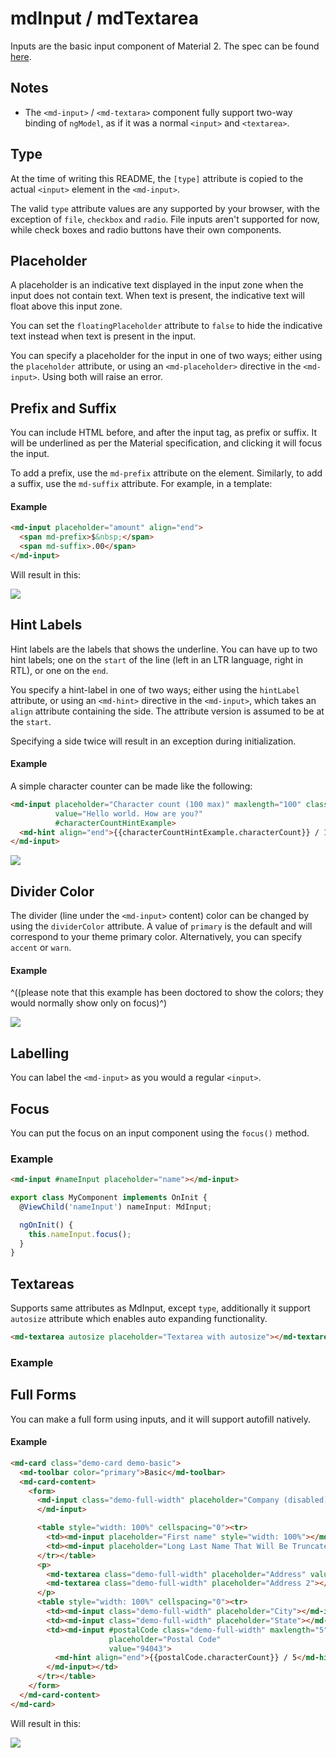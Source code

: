 # mdInput / mdTextarea

Inputs are the basic input component of Material 2. The spec can be found [here](https://www.google.com/design/spec/components/text-fields.html).



## Notes
* The `<md-input>` / `<md-textara>` component fully support two-way binding of `ngModel`, as if it was a normal `<input>` and `<textarea>`.



## Type

At the time of writing this README, the `[type]` attribute is copied to the actual `<input>` element in the `<md-input>`.

The valid `type` attribute values are any supported by your browser, with the exception of `file`, `checkbox` and `radio`. File inputs aren't supported for now, while check boxes and radio buttons have their own components.


## Placeholder

A placeholder is an indicative text displayed in the input zone when the input does not contain text. When text is present, the indicative text will float above this input zone.

You can set the `floatingPlaceholder` attribute to `false` to hide the indicative text instead when text is present in the input.

You can specify a placeholder for the input in one of two ways; either using the `placeholder` attribute, or using an `<md-placeholder>` directive in the `<md-input>`. Using both will raise an error.


## Prefix and Suffix

You can include HTML before, and after the input tag, as prefix or suffix. It will be underlined as per the Material specification, and clicking it will focus the input.

To add a prefix, use the `md-prefix` attribute on the element. Similarly, to add a suffix, use the `md-suffix` attribute. For example, in a template:

#### Example

```html
<md-input placeholder="amount" align="end">
  <span md-prefix>$&nbsp;</span>
  <span md-suffix>.00</span>
</md-input>
```

Will result in this:

<img src="https://material.angularjs.org/material2_assets/input/prefix-suffix.png">



## Hint Labels

Hint labels are the labels that shows the underline. You can have up to two hint labels; one on the `start` of the line (left in an LTR language, right in RTL), or one on the `end`.

You specify a hint-label in one of two ways; either using the `hintLabel` attribute, or using an `<md-hint>` directive in the `<md-input>`, which takes an `align` attribute containing the side. The attribute version is assumed to be at the `start`.

Specifying a side twice will result in an exception during initialization.

#### Example

A simple character counter can be made like the following:

```html
<md-input placeholder="Character count (100 max)" maxlength="100" class="demo-full-width"
          value="Hello world. How are you?"
          #characterCountHintExample>
  <md-hint align="end">{{characterCountHintExample.characterCount}} / 100</md-hint>
</md-input>
```

<img src="https://material.angularjs.org/material2_assets/input/character-count.png">



## Divider Color

The divider (line under the `<md-input>` content) color can be changed by using the `dividerColor` attribute. A value of `primary` is the default and will correspond to your theme primary color. Alternatively, you can specify `accent` or `warn`.

#### Example

^((please note that this example has been doctored to show the colors; they would normally show only on focus)^)

<img src="https://material.angularjs.org/material2_assets/input/divider-colors.png">



## Labelling

You can label the `<md-input>` as you would a regular `<input>`.

## Focus

You can put the focus on an input component using the `focus()` method.

### Example

```html
<md-input #nameInput placeholder="name"></md-input>
```

```ts
export class MyComponent implements OnInit {
  @ViewChild('nameInput') nameInput: MdInput;

  ngOnInit() {
    this.nameInput.focus();
  }
}
```

## Textareas

Supports same attributes as MdInput, except `type`, additionally it support `autosize` attribute
which enables auto expanding functionality.

```html
<md-textarea autosize placeholder="Textarea with autosize"></md-textarea>
```

### Example

## Full Forms

You can make a full form using inputs, and it will support autofill natively.

#### Example

```html
<md-card class="demo-card demo-basic">
  <md-toolbar color="primary">Basic</md-toolbar>
  <md-card-content>
    <form>
      <md-input class="demo-full-width" placeholder="Company (disabled)" disabled value="Google">
      </md-input>

      <table style="width: 100%" cellspacing="0"><tr>
        <td><md-input placeholder="First name" style="width: 100%"></md-input></td>
        <td><md-input placeholder="Long Last Name That Will Be Truncated" style="width: 100%"></md-input></td>
      </tr></table>
      <p>
        <md-textarea class="demo-full-width" placeholder="Address" value="1600 Amphitheatre Pkway"></md-textarea>
        <md-textarea class="demo-full-width" placeholder="Address 2"></md-textarea>
      </p>
      <table style="width: 100%" cellspacing="0"><tr>
        <td><md-input class="demo-full-width" placeholder="City"></md-input></td>
        <td><md-input class="demo-full-width" placeholder="State"></md-input></td>
        <td><md-input #postalCode class="demo-full-width" maxlength="5"
                      placeholder="Postal Code"
                      value="94043">
          <md-hint align="end">{{postalCode.characterCount}} / 5</md-hint>
        </md-input></td>
      </tr></table>
    </form>
  </md-card-content>
</md-card>
```

Will result in this:

<img src="https://material.angularjs.org/material2_assets/input/full-form.png">
